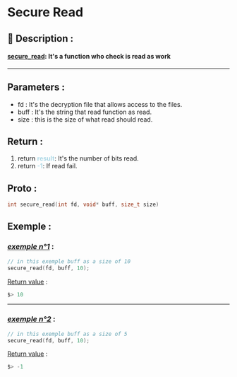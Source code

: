 # Secure Read

## 📝 Description :
#### <u>**secure_read**</u>: It's a function who check is read as work
---
## Parameters :
- fd : It's the decryption file that allows access to the files.
- buff : It's the string that read function as read.
- size : this is the size of what read should read.

## Return :
1. return <span style="color:lightblue"> **result**</span>: It's the number of bits read.
2. return <span style="color:lightblue">**-1**</span>: If read fail.

## Proto :
```c
int secure_read(int fd, void* buff, size_t size)
```

## Exemple : 

### <u>*exemple n°1*</u> :
```c
// in this exemple buff as a size of 10
secure_read(fd, buff, 10);
```
<u>Return value</u> :
```c
$> 10
```
---

### <u>*exemple n°2*</u> :
```c
// in this exemple buff as a size of 5
secure_read(fd, buff, 10);
```
<u>Return value</u> :
```c
$> -1
```
